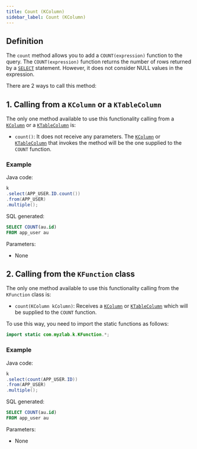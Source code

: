 ```yaml
---
title: Count (KColumn)
sidebar_label: Count (KColumn)
---
```


## Definition

The `count` method allows you to add a `COUNT(expression)` function to the query. The `COUNT(expression)` function returns the number of rows returned by a [`SELECT`](/docs/select-statement/select/introduction) statement. However, it does not consider NULL values in the expression.

There are 2 ways to call this method:

## 1. Calling from a `KColumn` or a `KTableColumn`

The only one method available to use this functionality calling from a [`KColumn`](/docs/select-statement/select/introduction#2-kcolumn) or a [`KTableColumn`](/docs/select-statement/select/introduction#1-ktablecolumn) is:

- `count()`: It does not receive any parameters. The [`KColumn`](/docs/select-statement/select/introduction#2-kcolumn) or [`KTableColumn`](/docs/select-statement/select/introduction#1-ktablecolumn) that invokes the method will be the one supplied to the `COUNT` function.

### Example

Java code:

```java
k
.select(APP_USER.ID.count())
.from(APP_USER)
.multiple();
```

SQL generated:

```sql
SELECT COUNT(au.id)
FROM app_user au
```

Parameters:

- None

## 2. Calling from the `KFunction` class

The only one method available to use this functionality calling from the `KFunction` class is:

- `count(KColumn kColumn)`: Receives a [`KColumn`](/docs/select-statement/select/introduction#2-kcolumn) or [`KTableColumn`](/docs/select-statement/select/introduction#1-ktablecolumn) which will be supplied to the `COUNT` function.

To use this way, you need to import the static functions as follows:

```java
import static com.myzlab.k.KFunction.*;
```

### Example

Java code:

```java
k
.select(count(APP_USER.ID))
.from(APP_USER)
.multiple();
```

SQL generated:

```sql
SELECT COUNT(au.id)
FROM app_user au
```

Parameters:

- None